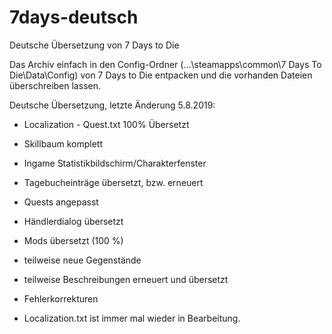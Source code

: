 # 7days-deutsch
Deutsche Übersetzung von 7 Days to Die 

Das Archiv einfach in den Config-Ordner (...\steamapps\common\7 Days To Die\Data\Config) von 7 Days to Die entpacken
und die vorhanden Dateien überschreiben lassen.

Deutsche Übersetzung, letzte Änderung 5.8.2019:

- Localization - Quest.txt 100% Übersetzt
- Skillbaum komplett
- Ingame Statistikbildschirm/Charakterfenster
- Tagebucheinträge übersetzt, bzw. erneuert
- Quests angepasst
- Händlerdialog übersetzt
- Mods übersetzt (100 %)
- teilweise neue Gegenstände
- teilweise Beschreibungen erneuert und übersetzt
- Fehlerkorrekturen

- Localization.txt ist immer mal wieder in Bearbeitung.
